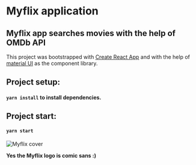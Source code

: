 # Myflix application

## Myflix app searches movies with the help of OMDb API

This project was bootstrapped with [Create React App](https://github.com/facebook/create-react-app) and with the help
of [material UI](https://mui.com/) as the component library.
## Project setup:
#### `yarn install` to install dependencies.

## Project start:
#### `yarn start`

![Myflix cover](Myflix-cover.png)


**Yes the Myflix logo is comic sans :)**